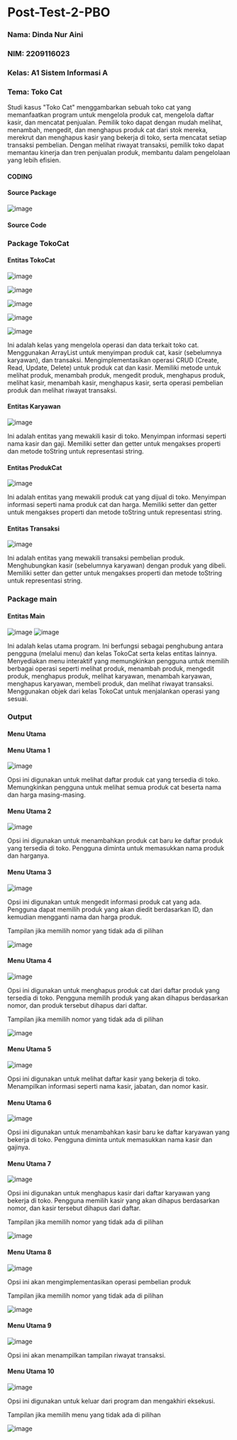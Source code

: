 # Post-Test-2-PBO

### Nama: Dinda Nur Aini
### NIM: 2209116023
### Kelas: A1 Sistem Informasi A
### Tema: Toko Cat

Studi kasus "Toko Cat" menggambarkan sebuah toko cat yang memanfaatkan program untuk mengelola produk cat, mengelola daftar kasir, dan mencatat penjualan. Pemilik toko dapat dengan mudah melihat, menambah, mengedit, dan menghapus produk cat dari stok mereka, merekrut dan menghapus kasir yang bekerja di toko, serta mencatat setiap transaksi pembelian. Dengan melihat riwayat transaksi, pemilik toko dapat memantau kinerja dan tren penjualan produk, membantu dalam pengelolaan yang lebih efisien.

#### CODING

#### Source Package

![image](https://github.com/Dinda023/Post-Test-2-PBO/assets/127454468/26e8bbfb-90b7-4116-875e-fd00165a0ffc)



#### Source Code


### Package TokoCat

#### Entitas TokoCat


![image](https://github.com/Dinda023/Post-Test-2-PBO/assets/127454468/82776510-633c-4399-a1dd-9a7787203721)

![image](https://github.com/Dinda023/Post-Test-2-PBO/assets/127454468/1f5b04fa-4768-4aed-ad33-a9f8f3af8531)

![image](https://github.com/Dinda023/Post-Test-2-PBO/assets/127454468/43554da7-e9a1-4083-b32f-09e77dfc97d8)

![image](https://github.com/Dinda023/Post-Test-2-PBO/assets/127454468/0c877157-ef54-4276-9905-341adf686907)

![image](https://github.com/Dinda023/Post-Test-2-PBO/assets/127454468/b7613269-e2f4-49b4-9db4-2b404f0ef382)

Ini adalah kelas yang mengelola operasi dan data terkait toko cat.
Menggunakan ArrayList untuk menyimpan produk cat, kasir (sebelumnya karyawan), dan transaksi.
Mengimplementasikan operasi CRUD (Create, Read, Update, Delete) untuk produk cat dan kasir.
Memiliki metode untuk melihat produk, menambah produk, mengedit produk, menghapus produk, melihat kasir, menambah kasir, menghapus kasir, serta operasi pembelian produk dan melihat riwayat transaksi.

#### Entitas Karyawan


![image](https://github.com/Dinda023/Post-Test-2-PBO/assets/127454468/ee40b7c4-6f96-454e-9cab-aa9e85b7e713)

Ini adalah entitas yang mewakili kasir di toko.
Menyimpan informasi seperti nama kasir dan gaji.
Memiliki setter dan getter untuk mengakses properti dan metode toString untuk representasi string.

#### Entitas ProdukCat


![image](https://github.com/Dinda023/Post-Test-2-PBO/assets/127454468/02d3eff1-1df7-4185-ac02-01bcfd3f2b17)

Ini adalah entitas yang mewakili produk cat yang dijual di toko.
Menyimpan informasi seperti nama produk cat dan harga.
Memiliki setter dan getter untuk mengakses properti dan metode toString untuk representasi string.

#### Entitas Transaksi


![image](https://github.com/Dinda023/Post-Test-2-PBO/assets/127454468/ad5cfab0-61ce-44d5-9898-179f827dd6b8)

Ini adalah entitas yang mewakili transaksi pembelian produk.
Menghubungkan kasir (sebelumnya karyawan) dengan produk yang dibeli.
Memiliki setter dan getter untuk mengakses properti dan metode toString untuk representasi string.

### Package main

#### Entitas Main


![image](https://github.com/Dinda023/Post-Test-2-PBO/assets/127454468/ffee1f2c-65da-4b37-8c1f-94e96e254742)
![image](https://github.com/Dinda023/Post-Test-2-PBO/assets/127454468/586579b9-4691-4f0c-8d5c-e9eb134a27fd)


Ini adalah kelas utama program.
Ini berfungsi sebagai penghubung antara pengguna (melalui menu) dan kelas TokoCat serta kelas entitas lainnya.
Menyediakan menu interaktif yang memungkinkan pengguna untuk memilih berbagai operasi seperti melihat produk, menambah produk, mengedit produk, menghapus produk, melihat karyawan, menambah karyawan, menghapus karyawan, membeli produk, dan melihat riwayat transaksi.
Menggunakan objek dari kelas TokoCat untuk menjalankan operasi yang sesuai.

### Output

#### Menu Utama

#### Menu Utama 1


![image](https://github.com/Dinda023/Post-Test-2-PBO/assets/127454468/87ae20ff-5678-49ab-a4dc-09fe84cf2ec9)


Opsi ini digunakan untuk melihat daftar produk cat yang tersedia di toko.
Memungkinkan pengguna untuk melihat semua produk cat beserta nama dan harga masing-masing.

#### Menu Utama 2


![image](https://github.com/Dinda023/Post-Test-2-PBO/assets/127454468/d03e081c-ca5d-4f4e-815e-e8db31c48a88)


Opsi ini digunakan untuk menambahkan produk cat baru ke daftar produk yang tersedia di toko.
Pengguna diminta untuk memasukkan nama produk dan harganya.

#### Menu Utama 3


![image](https://github.com/Dinda023/Post-Test-2-PBO/assets/127454468/0775cc5a-4b0d-462f-b841-29e2f3cc6c39)


Opsi ini digunakan untuk mengedit informasi produk cat yang ada.
Pengguna dapat memilih produk yang akan diedit berdasarkan ID, dan kemudian mengganti nama dan harga produk.

Tampilan jika memilih nomor yang tidak ada di pilihan


![image](https://github.com/Dinda023/Post-Test-2-PBO/assets/127454468/230affb2-7379-4faa-b7cc-0763218a66bf)

#### Menu Utama 4


![image](https://github.com/Dinda023/Post-Test-2-PBO/assets/127454468/28b7477c-eb59-4b6c-80bd-5b0862d4cfc3)


Opsi ini digunakan untuk menghapus produk cat dari daftar produk yang tersedia di toko.
Pengguna memilih produk yang akan dihapus berdasarkan nomor, dan produk tersebut dihapus dari daftar.

Tampilan jika memilih nomor yang tidak ada di pilihan


![image](https://github.com/Dinda023/Post-Test-2-PBO/assets/127454468/8600df5e-5b48-4e23-a4a6-7816769d537f)

#### Menu Utama 5


![image](https://github.com/Dinda023/Post-Test-2-PBO/assets/127454468/67c07de8-67d0-4800-a408-11a00c149b91)


Opsi ini digunakan untuk melihat daftar kasir yang bekerja di toko.
Menampilkan informasi seperti nama kasir, jabatan, dan nomor kasir.

#### Menu Utama 6


![image](https://github.com/Dinda023/Post-Test-2-PBO/assets/127454468/e2be0de1-5ef2-44da-aff2-914e96b5479b)


Opsi ini digunakan untuk menambahkan kasir baru ke daftar karyawan yang bekerja di toko.
Pengguna diminta untuk memasukkan nama kasir dan gajinya.

#### Menu Utama 7

![image](https://github.com/Dinda023/Post-Test-2-PBO/assets/127454468/9e8705f6-f3c5-46e1-9b45-aceba415ce49)

Opsi ini digunakan untuk menghapus kasir dari daftar karyawan yang bekerja di toko.
Pengguna memilih kasir yang akan dihapus berdasarkan nomor, dan kasir tersebut dihapus dari daftar.

Tampilan jika memilih nomor yang tidak ada di pilihan


![image](https://github.com/Dinda023/Post-Test-2-PBO/assets/127454468/f594f601-42a6-4aed-a6cb-ab73da247ded)


#### Menu Utama 8

![image](https://github.com/Dinda023/Post-Test-2-PBO/assets/127454468/b0a4f4e3-728d-413b-b720-529967a8ef8c)


Opsi ini akan mengimplementasikan operasi pembelian produk

Tampilan jika memilih nomor yang tidak ada di pilihan


![image](https://github.com/Dinda023/Post-Test-2-PBO/assets/127454468/3e95a0a1-e2ae-4041-aeb0-f987018c4937)


#### Menu Utama 9


![image](https://github.com/Dinda023/Post-Test-2-PBO/assets/127454468/4da83ca4-0f97-4765-9748-5645a345efd0)


Opsi ini akan menampilkan tampilan riwayat transaksi.

#### Menu Utama 10


![image](https://github.com/Dinda023/Post-Test-2-PBO/assets/127454468/a134c341-b710-43b1-ae90-6a7c699be6be)


Opsi ini digunakan untuk keluar dari program dan mengakhiri eksekusi.

Tampilan jika memilih menu yang tidak ada di pilihan


![image](https://github.com/Dinda023/Post-Test-2-PBO/assets/127454468/f2509fab-d153-42fd-b69f-b59a35f15acd)
